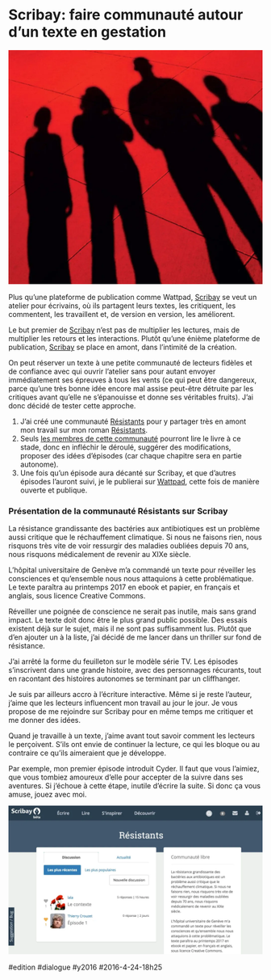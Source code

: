 # Scribay: faire communauté autour d’un texte en gestation

![](_i/couv-resistants-square.webp)

Plus qu’une plateforme de publication comme Wattpad, [Scribay](https://www.scribay.com/) se veut un atelier pour écrivains, où ils partagent leurs textes, les critiquent, les commentent, les travaillent et, de version en version, les améliorent.

Le but premier de [Scribay](https://www.scribay.com/) n’est pas de multiplier les lectures, mais de multiplier les retours et les interactions. Plutôt qu’une énième plateforme de publication, [Scribay](https://www.scribay.com/) se place en amont, dans l’intimité de la création.

On peut réserver un texte à une petite communauté de lecteurs fidèles et de confiance avec qui ouvrir l’atelier sans pour autant envoyer immédiatement ses épreuves à tous les vents (ce qui peut être dangereux, parce qu’une très bonne idée encore mal assise peut-être détruite par les critiques avant qu’elle ne s’épanouisse et donne ses véritables fruits). J’ai donc décidé de tester cette approche.

1. J’ai créé une communauté [Résistants](https://www.scribay.com/groups/group/89/resistants) pour y partager très en amont mon travail sur mon roman [Résistants](../../page/resistants).
2. Seuls [les membres de cette communauté](https://www.scribay.com/groups/group/89/resistants) pourront lire le livre à ce stade, donc en infléchir le déroulé, suggérer des modifications, proposer des idées d’épisodes (car chaque chapitre sera en partie autonome).
3. Une fois qu’un épisode aura décanté sur Scribay, et que d’autres épisodes l’auront suivi, je le publierai sur [Wattpad](https://www.wattpad.com/story/61038614-r%C3%A9sistants), cette fois de manière ouverte et publique.

### Présentation de la communauté Résistants sur Scribay

La résistance grandissante des bactéries aux antibiotiques est un problème aussi critique que le réchauffement climatique. Si nous ne faisons rien, nous risquons très vite de voir ressurgir des maladies oubliées depuis 70 ans, nous risquons médicalement de revenir au XIXe siècle.

L’hôpital universitaire de Genève m’a commandé un texte pour réveiller les consciences et qu’ensemble nous nous attaquions à cette problématique. Le texte paraîtra au printemps 2017 en ebook et papier, en français et anglais, sous licence Creative Commons.

Réveiller une poignée de conscience ne serait pas inutile, mais sans grand impact. Le texte doit donc être le plus grand public possible. Des essais existent déjà sur le sujet, mais il ne sont pas suffisamment lus. Plutôt que d’en ajouter un à la liste, j’ai décidé de me lancer dans un thriller sur fond de résistance.

J’ai arrêté la forme du feuilleton sur le modèle série TV. Les épisodes s’inscrivent dans une grande histoire, avec des personnages récurants, tout en racontant des histoires autonomes se terminant par un cliffhanger.

Je suis par ailleurs accro à l’écriture interactive. Même si je reste l’auteur, j’aime que les lecteurs influencent mon travail au jour le jour. Je vous propose de me rejoindre sur Scribay pour en même temps me critiquer et me donner des idées.

Quand je travaille à un texte, j’aime avant tout savoir comment les lecteurs le perçoivent. S’ils ont envie de continuer la lecture, ce qui les bloque ou au contraire ce qu’ils aimeraient que je développe.

Par exemple, mon premier épisode introduit Cyder. Il faut que vous l’aimiez, que vous tombiez amoureux d’elle pour accepter de la suivre dans ses aventures. Si j’échoue à cette étape, inutile d’écrire la suite. Si donc ça vous amuse, jouez avec moi.

![scribay](_i/scribay.webp)

#edition #dialogue #y2016 #2016-4-24-18h25
